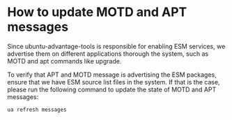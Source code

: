 # How to update MOTD and APT messages

Since ubuntu-advantage-tools is responsible for enabling ESM services, we advertise them on different
applications thorough the system, such as MOTD and apt commands like upgrade.

To verify that APT and MOTD message is advertising the ESM packages, ensure that we have ESM
source list files in the system. If that is the case, please run the following command to
update the state of MOTD and APT messages:

```sh
ua refresh messages
```

